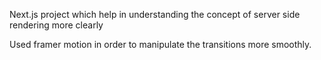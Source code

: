 Next.js project which help in understanding the concept of server side rendering more clearly

Used framer motion in order to manipulate the transitions more smoothly.
